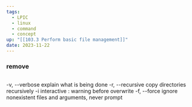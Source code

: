```yaml
---
tags:
  - LPIC
  - linux
  - command
  - concept
up: "[[103.3 Perform basic file management]]"
date: 2023-11-22
---
```

### remove

```bash

```
-v, --verbose
	explain what is being done
-r, --recursive
	copy directories recursively
-i
	interactive : warning before overwrite
-f, --force
	  ignore nonexistent files and arguments, never prompt

